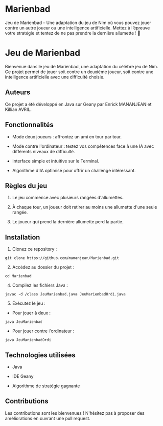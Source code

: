 # Marienbad
Jeu de Marienbad – Une adaptation du jeu de Nim où vous pouvez jouer contre un autre joueur ou une intelligence artificielle. Mettez à l’épreuve votre stratégie et tentez de ne pas prendre la dernière allumette ! 🚀

# Jeu de Marienbad

Bienvenue dans le jeu de Marienbad, une adaptation du célèbre jeu de Nim. Ce projet permet de jouer soit contre un deuxième joueur, soit contre une intelligence artificielle avec une difficulté choisie.

## Auteurs

Ce projet a été développé en Java sur Geany par Enrick MANANJEAN et Killian AVRIL.

## Fonctionnalités

- Mode deux joueurs : affrontez un ami en tour par tour.

- Mode contre l'ordinateur : testez vos compétences face à une IA avec différents niveaux de difficulté.

- Interface simple et intuitive sur le Terminal.

- Algorithme d'IA optimisé pour offrir un challenge intéressant.

## Règles du jeu

1. Le jeu commence avec plusieurs rangées d'allumettes.

2. À chaque tour, un joueur doit retirer au moins une allumette d'une seule rangée.

3. Le joueur qui prend la dernière allumette perd la partie.

## Installation

1. Clonez ce repository :
```
git clone https://github.com/mananjean/Marienbad.git
```

2. Accédez au dossier du projet :
```
cd Marienbad
```

4. Compilez les fichiers Java :
```
javac -d /class JeuMarienbad.java JeuMarienbadOrdi.java
```

5. Exécutez le jeu :

- Pour jouer à deux :
```
java JeuMarienbad
```

- Pour jouer contre l'ordinateur :
```
java JeuMarienbadOrdi
```

## Technologies utilisées

- Java

- IDE Geany

- Algorithme de stratégie gagnante

## Contributions

Les contributions sont les bienvenues ! N'hésitez pas à proposer des améliorations en ouvrant une pull request.

